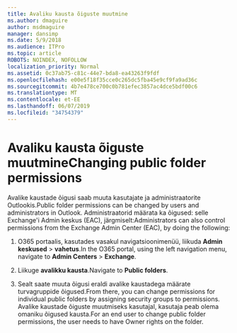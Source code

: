 ```yaml
---
title: Avaliku kausta õiguste muutmine
ms.author: dmaguire
author: msdmaguire
manager: dansimp
ms.date: 5/9/2018
ms.audience: ITPro
ms.topic: article
ROBOTS: NOINDEX, NOFOLLOW
localization_priority: Normal
ms.assetid: 0c37ab75-c81c-44e7-bda8-ea43263f9fdf
ms.openlocfilehash: e00e5f18f35cce0c265dc5fba45e9cf9fa9ad36c
ms.sourcegitcommit: 4b7e478ce700c0b781efec3857ac4dce5bdf00c6
ms.translationtype: MT
ms.contentlocale: et-EE
ms.lasthandoff: 06/07/2019
ms.locfileid: "34754379"
---
```

# <a name="changing-public-folder-permissions"></a><span data-ttu-id="c8fa3-102">Avaliku kausta õiguste muutmine</span><span class="sxs-lookup"><span data-stu-id="c8fa3-102">Changing public folder permissions</span></span>

<span data-ttu-id="c8fa3-103">Avalike kaustade õigusi saab muuta kasutajate ja administraatorite Outlookis.</span><span class="sxs-lookup"><span data-stu-id="c8fa3-103">Public folder permissions can be changed by users and administrators in Outlook.</span></span> <span data-ttu-id="c8fa3-104">Administraatorid määrata ka õigused: selle Exchange'i Admin keskus (EAC), järgmiselt:</span><span class="sxs-lookup"><span data-stu-id="c8fa3-104">Administrators can also control permissions from the Exchange Admin Center (EAC), by doing the following:</span></span>
  
1. <span data-ttu-id="c8fa3-105">O365 portaalis, kasutades vasakul navigatsioonimenüü, liikuda **Admin keskused** \> **vahetus**.</span><span class="sxs-lookup"><span data-stu-id="c8fa3-105">In the O365 portal, using the left navigation menu, navigate to **Admin Centers** \> **Exchange**.</span></span>
    
2. <span data-ttu-id="c8fa3-106">Liikuge **avalikku kausta**.</span><span class="sxs-lookup"><span data-stu-id="c8fa3-106">Navigate to **Public folders**.</span></span>
    
3. <span data-ttu-id="c8fa3-107">Sealt saate muuta õigusi eraldi avalike kaustadega määrate turvagruppide õigused.</span><span class="sxs-lookup"><span data-stu-id="c8fa3-107">From there, you can change permissions for individual public folders by assigning security groups to permissions.</span></span> <span data-ttu-id="c8fa3-108">Avalike kaustade õiguste muutmiseks kasutajal, kasutaja peab olema omaniku õigused kausta.</span><span class="sxs-lookup"><span data-stu-id="c8fa3-108">For an end user to change public folder permissions, the user needs to have Owner rights on the folder.</span></span>
    

